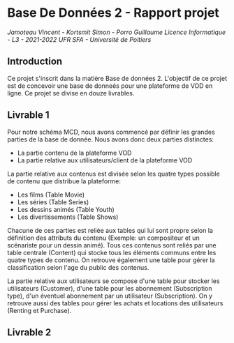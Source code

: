 ﻿# Base De Données 2 - Rapport projet

*Jamoteau Vincent - Kortsmit Simon - Porro Guillaume*
*Licence Informatique - L3 - 2021-2022*
*UFR SFA - Université de Poitiers*

## Introduction
Ce projet s'inscrit dans la matière Base de données 2. L'objectif de ce projet est de concevoir une base de donneés pour une plateforme de VOD en ligne. Ce projet se divise en douze livrables.

## Livrable 1
Pour notre schéma MCD, nous avons commencé par définir les grandes parties de la base de donnée. Nous avons donc deux parties distinctes:
- La partie contenu de la plateforme VOD
- La partie relative aux utilisateurs/client de la plateforme VOD

La partie relative aux contenus est divisée selon les quatre types possible de contenu que distribue la plateforme:
- Les films (Table Movie)
- Les séries (Table Series)
- Les dessins animés (Table Youth)
- Les divertissements (Table Shows) 

Chacune de ces parties est reliée aux tables qui lui sont propre selon la définition des attributs du contenu (Exemple: un compositeur et un scénariste pour un dessin animé).
Tous ces contenus sont reliés par une table centrale (Content) qui stocke tous les éléments communs entre les quatre types de contenu.
On retrouve également une table pour gérer la classification selon l'age du public  des contenus.

La partie relative aux utilisateurs se compose d'une table pour stocker les utilisateurs (Customer), d'une table pour les abonnement (Subscription type), d'un éventuel abonnement par un utilisateur (Subscription). On y retrouve aussi des tables pour gérer les achats et locations des utilisateurs (Renting et Purchase).
## Livrable 2

